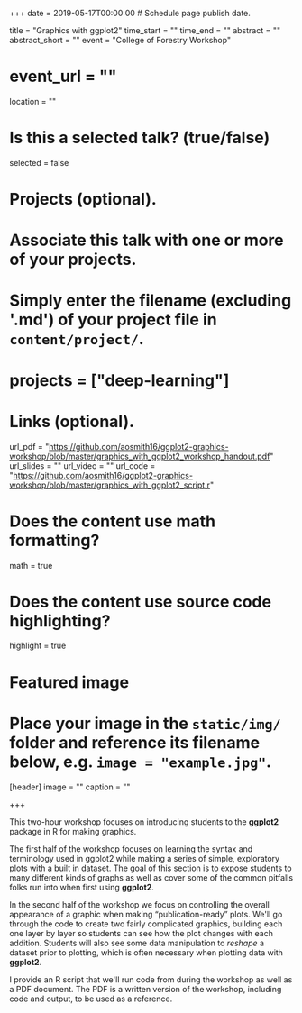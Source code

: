 +++
date = 2019-05-17T00:00:00  # Schedule page publish date.

title = "Graphics with ggplot2"
time_start = ""
time_end = ""
abstract = ""
abstract_short = ""
event = "College of Forestry Workshop"
# event_url = ""
location = ""

# Is this a selected talk? (true/false)
selected = false

# Projects (optional).
#   Associate this talk with one or more of your projects.
#   Simply enter the filename (excluding '.md') of your project file in `content/project/`.
# projects = ["deep-learning"]

# Links (optional).
url_pdf = "https://github.com/aosmith16/ggplot2-graphics-workshop/blob/master/graphics_with_ggplot2_workshop_handout.pdf"
url_slides = ""
url_video = ""
url_code = "https://github.com/aosmith16/ggplot2-graphics-workshop/blob/master/graphics_with_ggplot2_script.r"

# Does the content use math formatting?
math = true

# Does the content use source code highlighting?
highlight = true

# Featured image
# Place your image in the `static/img/` folder and reference its filename below, e.g. `image = "example.jpg"`.
[header]
image = ""
caption = ""

+++

This two-hour workshop focuses on introducing students to the **ggplot2** package in R for making graphics. 

The first half of the workshop focuses on learning the syntax and terminology used in ggplot2 while making a series of simple, exploratory plots with a built in dataset.  The goal of this section is to expose students to many different kinds of graphs as well as cover some of the common pitfalls folks run into when first using **ggplot2**.

In the second half of the workshop we focus on controlling the overall appearance of a graphic when making “publication-ready” plots.  We'll go through the code to create two fairly complicated graphics, building each one layer by layer so students can see how the plot changes with each addition.  Students will also see some data manipulation to *reshape* a dataset prior to plotting, which is often necessary when plotting data with **ggplot2**.   

I provide an R script that we'll run code from during the workshop as well as a PDF document.  The PDF is a written version of the workshop, including code and output, to be used as a reference.
